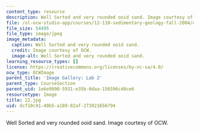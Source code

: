 ```yaml
---
content_type: resource
description: Well Sorted and very rounded ooid sand. Image courtesy of OCW.
file: /ol-ocw-studio-app/courses/12-110-sedimentary-geology-fall-2004/dcf10c9140b5a18982af273921656794_22.jpg
file_size: 54495
file_type: image/jpeg
image_metadata:
  caption: Well Sorted and very rounded ooid sand.
  credit: Image courtesy of OCW.
  image-alt: Well Sorted and very rounded ooid sand.
learning_resource_types: []
license: https://creativecommons.org/licenses/by-nc-sa/4.0/
ocw_type: OCWImage
parent_title: 'Image Gallery: Lab 2'
parent_type: CourseSection
parent_uid: 1e6e9890-5931-e35b-0daa-156596c40ce6
resourcetype: Image
title: 22.jpg
uid: dcf10c91-40b5-a189-82af-273921656794
---
```

Well Sorted and very rounded ooid sand. Image courtesy of OCW.